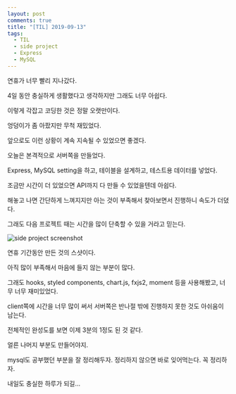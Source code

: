 ```yaml
---
layout: post
comments: true
title: "[TIL] 2019-09-13"
tags:
  - TIL
  - side project
  - Express
  - MySQL
---
```


연휴가 너무 빨리 지나갔다.

4일 동안 충실하게 생활했다고 생각하지만 그래도 너무 아쉽다.

이렇게 각잡고 코딩한 것은 정말 오랫만이다.

엉덩이가 좀 아팠지만 무척 재밌었다.

앞으로도 이런 상황이 계속 지속될 수 있었으면 좋겠다.

오늘은 본격적으로 서버쪽을 만들었다.

Express, MySQL setting을 하고, 테이블을 설계하고, 테스트용 데이터를 넣었다.

조금만 시간이 더 있었으면 API까지 다 만들 수 있었을텐데 아쉽다.

해놓고 나면 간단하게 느껴지지만 아는 것이 부족해서 찾아보면서 진행하니 속도가 더뎠다.

그래도 다음 프로젝트 때는 시간을 많이 단축할 수 있을 거라고 믿는다.

![side project screenshot](https://drive.google.com/uc?export=view&id=1YiMYfxB7QYOU99wTuW1PsI4fZOlnjl6r)

연휴 기간동안 만든 것의 스샷이다.

아직 많이 부족해서 마음에 들지 않는 부분이 많다.

그래도 hooks, styled components, chart.js, fxjs2, moment 등을 사용해봤고, 너무 너무 재미있었다.

client쪽에 시간을 너무 많이 써서 서버쪽은 반나절 밖에 진행하지 못한 것도 아쉬움이 남는다.

전체적인 완성도를 보면 이제 3분의 1정도 된 것 같다.

얼른 나머지 부분도 만들어야지.

mysql도 공부했던 부분을 잘 정리해두자. 정리하지 않으면 바로 잊어먹는다. 꼭 정리하자.

내일도 충실한 하루가 되길...
